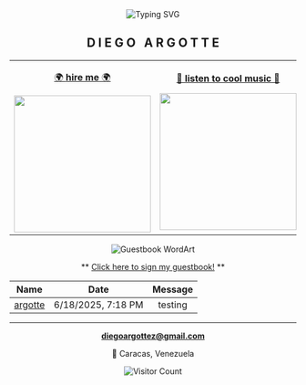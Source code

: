 <div align="center">

<img src="https://readme-typing-svg.herokuapp.com?font=Comic+Sans+MS&size=25&duration=3000&pause=1000&color=FF6B6B&background=000000&center=true&vCenter=true&multiline=true&width=600&height=80&lines=+Software+Engineer+;+Building+Cool+Stuff+" alt="Typing SVG" />

</div>

<div align="center">

## D I E G O &nbsp; A R G O T T E

</div>

<div align="center">

<table align="center">
<tr>
<td align="center" width="50%">

[🌍 **hire me** 🌍](https://github.com/argotte)

<img src="https://media.giphy.com/media/L1R1tvI9svkIWwpVYr/giphy.gif" width="240">

</td>
<td align="center" width="50%">

[🎵 **listen to cool music** 🎵](https://www.youtube.com/watch?v=dQw4w9WgXcQ)

<img src="https://media.giphy.com/media/3o7qDEq2bMbcbPRQ2c/giphy.gif" width="240">

</td>
</tr>
</table>

</div>

<div align="center">

<img src="https://readme-typing-svg.herokuapp.com?font=Creepster&size=45&duration=2000&pause=500&color=FF6B9D&background=000000&center=true&vCenter=true&multiline=true&width=600&height=120&lines=+G+U+E+S+T+B+O+O+K+;✨+ADD+A+NEW+ENTRY+✨" alt="Guestbook WordArt" />

<br>

** [Click here to sign my guestbook!](https://github.com/argotte/argotte/issues/1) **

</div>

<div align="center">

<!-- Guestbook -->

|                 Name                  |        Date        | Message |
| :-----------------------------------: | :----------------: | :-----: |
| [argotte](https://github.com/argotte) | 6/18/2025, 7:18 PM | testing |

<!-- Guestbook -->

</div>

---

<div align="center">

**diegoargottez@gmail.com**

📍 Caracas, Venezuela

</div>

<div align="center">

![Visitor Count](https://profile-counter.glitch.me/argotte/count.svg)

</div>
